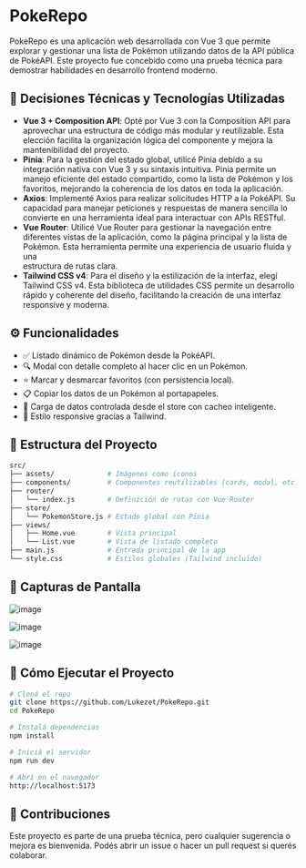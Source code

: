 # PokeRepo

PokeRepo es una aplicación web desarrollada con Vue 3 que permite explorar y gestionar una lista de Pokémon utilizando datos de la API pública de PokéAPI. Este proyecto fue concebido como una prueba técnica para demostrar habilidades en desarrollo frontend moderno.

## 🧠 Decisiones Técnicas y Tecnologías Utilizadas

- **Vue 3 + Composition API**:
  Opté por Vue 3 con la Composition API para aprovechar una estructura de código más modular y reutilizable. Esta elección facilita la organización lógica del componente y mejora la mantenibilidad del proyecto.
- **Pinia**: 
  Para la gestión del estado global, utilicé Pinia debido a su integración nativa con Vue 3 y su sintaxis intuitiva. Pinia permite un manejo eficiente del estado compartido, como la lista de Pokémon y   los        favoritos, mejorando la coherencia de los datos en toda la aplicación.
- **Axios**: 
  Implementé Axios para realizar solicitudes HTTP a la PokéAPI. Su capacidad para manejar peticiones y respuestas de manera sencilla lo convierte en una herramienta ideal para interactuar con APIs RESTful.
- **Vue Router**: 
  Utilicé Vue Router para gestionar la navegación entre diferentes vistas de la aplicación, como la página principal y la lista de Pokémon. Esta herramienta permite una experiencia de usuario fluida y una       
  estructura de rutas clara.
- **Tailwind CSS v4**: 
  Para el diseño y la estilización de la interfaz, elegí Tailwind CSS v4. Esta biblioteca de utilidades CSS permite un desarrollo rápido y coherente del diseño, facilitando la creación de una interfaz responsive   y moderna.

## ⚙️ Funcionalidades

- ✅ Listado dinámico de Pokémon desde la PokéAPI.
- 🔍 Modal con detalle completo al hacer clic en un Pokémon.
- ⭐ Marcar y desmarcar favoritos (con persistencia local).
- 📋 Copiar los datos de un Pokémon al portapapeles.
- 🔄 Carga de datos controlada desde el store con cacheo inteligente.
- 📱 Estilo responsive gracias a Tailwind.

## 📁 Estructura del Proyecto

```bash
src/
├── assets/             # Imágenes como íconos
├── components/         # Componentes reutilizables (cards, modal, etc.)
├── router/
│   └── index.js        # Definición de rutas con Vue Router
├── store/
│   └── PokemonStore.js # Estado global con Pinia
├── views/
│   ├── Home.vue        # Vista principal
│   └── List.vue        # Vista de listado completo
├── main.js             # Entrada principal de la app
└── style.css           # Estilos globales (Tailwind incluido)
```
## 📸 Capturas de Pantalla
![image](https://github.com/user-attachments/assets/293a3245-a715-41ba-8ade-d37dd37cb81f)

![image](https://github.com/user-attachments/assets/42e501f7-e6a6-4439-9c46-caee68a85718)

![image](https://github.com/user-attachments/assets/b0deec81-d350-4ddc-9977-ba026d307d62)

## 🚀 Cómo Ejecutar el Proyecto

```bash
# Cloná el repo
git clone https://github.com/Lukezet/PokeRepo.git
cd PokeRepo

# Instalá dependencias
npm install

# Iniciá el servidor
npm run dev

# Abrí en el navegador
http://localhost:5173
```
## 💬 Contribuciones
Este proyecto es parte de una prueba técnica, pero cualquier sugerencia o mejora es bienvenida. Podés abrir un issue o hacer un pull request si querés colaborar.

